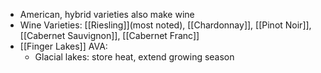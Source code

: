 + American, hybrid varieties also make wine
+ Wine Varieties: [[Riesling]](most noted), [[Chardonnay]], [[Pinot Noir]], [[Cabernet Sauvignon]], [[Cabernet Franc]]
+ [[Finger Lakes]] AVA: 
	+ Glacial lakes: store heat, extend growing season